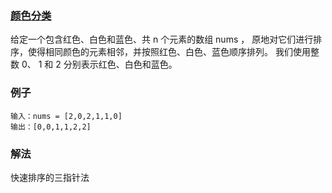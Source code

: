 ### [颜色分类](https://leetcode.cn/problems/sort-colors/)
给定一个包含红色、白色和蓝色、共 n 个元素的数组 nums ，
原地对它们进行排序，使得相同颜色的元素相邻，并按照红色、白色、蓝色顺序排列。
我们使用整数 0、 1 和 2 分别表示红色、白色和蓝色。
### 例子
```text
输入：nums = [2,0,2,1,1,0]
输出：[0,0,1,1,2,2]
```
### 解法
快速排序的三指针法